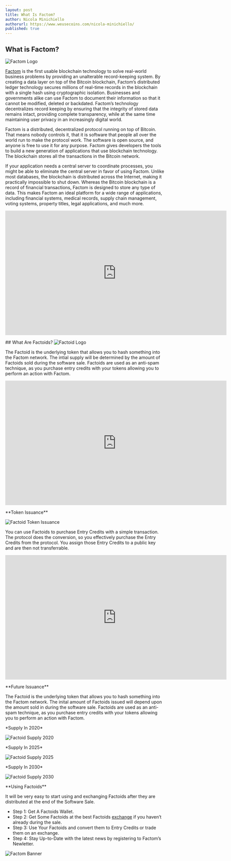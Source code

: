 ```yaml
---
layout: post
title: What Is Factom?
author: Nicola Minichiello
authorurl: https://www.weusecoins.com/nicola-minichiello/
published: true
---
```


## What is Factom?
<img src="/images/factom_logo.png" alt="Factom Logo">
<p>
<a href="http://factom.org/">Factom</a> is the first usable blockchain technology to solve real-world business problems by providing an unalterable record-keeping system. By creating a data layer on top of the Bitcoin blockchain, Factom’s distributed ledger technology secures millions of real-time records in the blockchain with a single hash using cryptographic isolation. Businesses and governments alike can use Factom to document their information so that it cannot be modified, deleted or backdated. Factom’s technology decentralizes record keeping by ensuring that the integrity of stored data remains intact, providing complete transparency, while at the same time maintaining user privacy in an increasingly digital world.
<p>
Factom is a distributed, decentralized protocol running on top of Bitcoin. That means nobody controls it, that it is software that people all over the world run to make the protocol work. The software is open source, and anyone is free to use it for any purpose. Factom gives developers the tools to build a new generation of applications that use blockchain technology. The blockchain stores all the transactions in the Bitcoin network.
<p>
If your application needs a central server to coordinate processes, you might be able to eliminate the central server in favor of using Factom. Unlike most databases, the blockchain is distributed across the Internet, making it practically impossible to shut down. Whereas the Bitcoin blockchain is a record of financial transactions, Factom is designed to store any type of data. This makes Factom an ideal platform for a wide range of applications, including financial systems, medical records, supply chain management, voting systems, property titles, legal applications, and much more.
<p>
<iframe width="700" height="394" src="https://www.youtube.com/embed/YBXNLW-YvoA" frameborder="0" allowfullscreen></iframe>
<p>
## What Are Factoids?
<img src="/images/factoid.png" alt="Factoid Logo">
<p>
The Factoid is the underlying token that allows you to hash something into the Factom network. The intial supply will be determined by the amount of Factoids sold during the software sale. Factoids are used as an anti-spam technique, as you purchase entry credits with your tokens allowing you to perform an action with Factom.
<p>
<iframe width="700" height="394" src="https://www.youtube.com/embed/MlzyI1bfyD4" frameborder="0" allowfullscreen></iframe>
<p>
**Token Issuance**
<p>
<img src="/images/factoid_token_issuance.png" alt="Factoid Token Issuance">
<p>
You can use Factoids to purchase Entry Credits with a simple transaction. The protocol does the conversion, so you effectively purchase the Entry Credits from the protocol. You assign those Entry Credits to a public key and are then not transferrable.
<p>
<iframe width="700" height="394" src="https://www.youtube.com/embed/X3rM2TQJt7o" frameborder="0" allowfullscreen></iframe>
<p>
**Future Issuance**
<p>
The Factoid is the underlying token that allows you to hash something into the Factom network. The inital amount of Factoids issued will depend upon the amount sold in during the software sale. Factoids are used as an anti-spam technique, as you purchase entry credits with your tokens allowing you to perform an action with Factom.
<p>
*Supply In 2020*
<p>
<img src="/images/factoids_supply_2020.png" alt="Factoid Supply 2020">
<p>
*Supply In 2025*
<p>
<img src="/images/factoids_supply_2025.png" alt="Factoid Supply 2025">
<p>
*Supply In 2030*
<p>
<img src="/images/factoids_supply_2030.png" alt="Factoid Supply 2030">
<p>
**Using Factoids**
<p>
It will be very easy to start using and exchanging Factoids after they are distributed at the end of the Software Sale.
<p>
<ul><li>Step 1: Get A Factoids Wallet.</li>
<li>Step 2: Get Some Factoids at the best Factoids <a href="https://www.kraken.com/">exchange</a> if you haven’t already during the sale.</li>
<li>Step 3: Use Your Factoids and convert them to Entry Credits or trade them on an exchange.</li>
<li>Step 4: Stay Up-to-Date with the latest news by registering to Factom’s Newletter.</li></ul>
<p>
<img src="/images/factom_banner.png" alt="Factom Banner" align="center">
